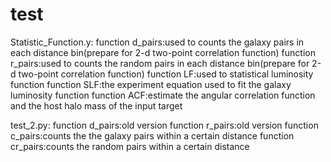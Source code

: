 # test
Statistic_Function.y:
   function d_pairs:used to counts the galaxy pairs in each distance bin(prepare for 2-d two-point correlation function)
   function r_pairs:used to counts the random pairs in each distance bin(prepare for 2-d two-point correlation function)
   function LF:used to statistical luminosity function
   function SLF:the experiment equation used to fit the galaxy luminosity function
   function ACF:estimate the angular correlation function and the host halo mass of the input target
  
test_2.py:
   function d_pairs:old version 
   function r_pairs:old version
   function c_pairs:counts the the galaxy pairs within a certain distance
   function cr_pairs:counts the random pairs within a certain distance
